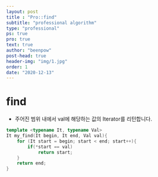 ```yaml
---
layout: post
title : "Pro::find"
subtitle: "professional algorithm"
type: "professional"
ps: true
pro: true                                       
text: true
author: "beenpow"
post-head: true
header-img: "img/1.jpg"
order: 1
date: "2020-12-13"
---
```


# find

- 주어진 범위 내에서 val에 해당하는 값의 Iterator를 리턴합니다.

```cpp
template <typename It, typename Val>
It my_find(It begin, It end, Val val){
    for (It start = begin; start < end; start++){
        if(*start == val)
            return start;
    }
    return end;
}
```
